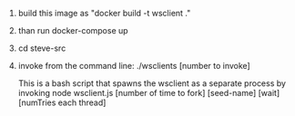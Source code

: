 1) build this image as "docker build -t wsclient ."
2) than run docker-compose up
3) cd steve-src
4) invoke from the command line:
   ./wsclients [number to invoke]

   This is a bash script that spawns the wsclient as a separate 
   process by invoking 
     node wsclient.js [number of time to fork] [seed-name] [wait] [numTries each thread]

  

